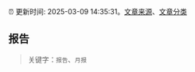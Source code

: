 :alarm_clock: 更新时间: 2025-03-09 14:35:31。[文章来源](/README.md)、[文章分类](/TAGS.md)

## 报告


> 关键字：`报告`、`月报`



